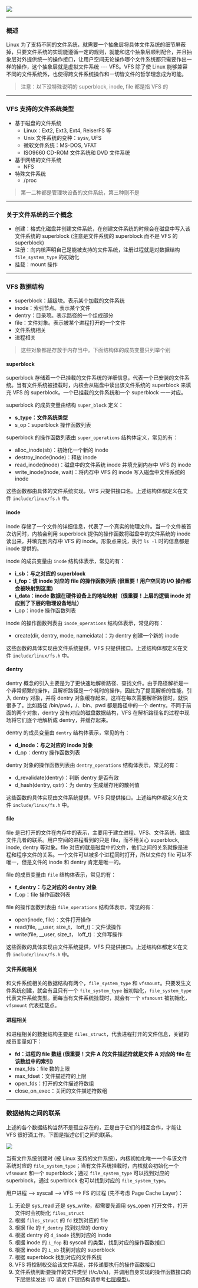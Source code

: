 ![](https://raw.githubusercontent.com/hsxhr-10/picture/master/VFS%20Layer.png)

---

### 概述

Linux 为了支持不同的文件系统，就需要一个抽象层将具体文件系统的细节屏蔽掉，只要文件系统的实现能遵循一定的规则，就能和这个抽象层顺利配合，并且抽象层对外提供统一的操作接口，让用户空间无论操作哪个文件系统都只需要作出一样的操作，这个抽象层就是虚拟文件系统 --- VFS。VFS 除了使 Linux 能够兼容不同的文件系统外，也使得跨文件系统操作和一切皆文件的哲学理念成为可能。

> 注意：以下没特殊说明的 superblock, inode, file 都是指 VFS 的

---

### VFS 支持的文件系统类型

- 基于磁盘的文件系统
  - Linux：Ext2, Ext3, Ext4, ReiserFS 等
  - Unix 文件系统的变种：sysv, UFS
  - 微软文件系统：MS-DOS, VFAT
  - ISO9660 CD-ROM 文件系统和 DVD 文件系统
- 基于网络的文件系统
  - NFS
- 特殊文件系统
  - /proc

> 第一二种都是管理块设备的文件系统，第三种则不是

---

### 关于文件系统的三个概念

- 创建：格式化磁盘并创建文件系统，在创建文件系统的时候会在磁盘中写入该文件系统的 superblock (注意是文件系统的 superblock 而不是 VFS 的 superblock)
- 注册：向内核声明自己是能被支持的文件系统，注册过程就是对数据结构 `file_system_type` 的初始化
- 挂载：mount 操作

---

### VFS 数据结构

- superblock：超级块。表示某个加载的文件系统
- inode：索引节点。表示某个文件
- dentry：目录项。表示路径的一个组成部分
- file：文件对象。表示被某个进程打开的一个文件
- 文件系统相关
- 进程相关

> 这些对象都是存放于内存当中。下面结构体的成员变量只列举个别

#### superblock

superblock 存储着一个已挂载的文件系统的详细信息，代表一个已安装的文件系统。当有文件系统被挂载时，内核会从磁盘中读出该文件系统的 superblock 来填充 VFS 的 superblock。一个已挂载的文件系统和一个 superblock 一一对应。

superblock 的成员变量由结构 `super_block` 定义：

- **s_type：文件系统类型**
- s_op：superblock 操作函数列表

superblock 的操作函数列表由 `super_operations` 结构体定义，常见的有：

- alloc_inode(sb)：初始化一个新的 inode
- destroy_inode(inode)：释放 inode
- read_inode(inode)：磁盘中的文件系统 inode 并填充到内存中 VFS 的 inode
- write_inode(inode, wait)：将内存中 VFS 的 inode 写入磁盘中文件系统的 inode

这些函数都由具体的文件系统实现，VFS 只提供接口名。上述结构体都定义在文件 `include/linux/fs.h` 中。

#### inode

inode 存储了一个文件的详细信息，代表了一个真实的物理文件。当一个文件被首次访问时，内核会利用 superblock 提供的操作函数将磁盘中的文件系统的 inode 读出来，并填充到内存中 VFS 的 inode。形象点来说，执行 `ls -l` 时的信息都是 inode 提供的。

inode 的成员变量由 `inode` 结构体表示，常见的有：

- **i_sb：与之对应的 superblock**
- **i_fop：该 inode 对应的 file 的操作函数列表 (很重要！用户空间的 I/O 操作都会被映射到这里)**
- **i_data：inode 数据在硬件设备上的地址映射（很重要！上层的逻辑 inode 对应到了下层的物理设备地址）**
- i_op：inode 操作函数列表

inode 的操作函数列表由 `inode_operations` 结构体表示，常见的有：

- create(dir, dentry, mode, nameidata)：为 dentry 创建一个新的 inode

这些函数的具体实现由文件系统提供，VFS 只提供接口。上述结构体都定义在文件 `include/linux/fs.h` 中。

#### dentry

dentry 概念的引入主要是为了更快速地解析路径、查找文件。由于路径解析是一个非常频繁的操作，且解析路径是一个耗时的操作，因此为了提高解析的性能，引入 dentry 对象，并将 dentry 对象缓存起来，这样在每次需要解析路径时，就快很多了。比如路径 /bin/pwd，/、bin、pwd 都是路径中的一个 dentry。不同于前面的两个对象，dentry 没有对应的磁盘数据结构，VFS 在解析路径名的过程中现场将它们逐个地解析成 dentry，并缓存起来。

dentry 的成员变量由 `dentry` 结构体表示，常见的有：

- **d_inode：与之对应的 inode 对象**
- d_op：dentry 操作函数列表

dentry 对象的操作函数列表由 `dentry_operations` 结构体表示，常见的有：

- d_revalidate(dentry)：判断 dentry 是否有效
- d_hash(dentry, qstr)：为 dentry 生成缓存用的散列值

这些函数的具体实现由文件系统提供，VFS 只提供接口。上述结构体都定义在文件 `include/linux/fs.h` 中。

#### file

file 是已打开的文件在内存中的表示，主要用于建立进程、VFS、文件系统、磁盘文件几者的联系。用户空间的进程看到的只是 file，而不用关心 superblock, inode, dentry 等对象。file 对应的就是磁盘中的文件，他们之间的关系就像是进程和程序文件的关系。一个文件可以被多个进程同时打开，所以文件的 file 可以不唯一，但是文件的 inode 和 dentry 肯定是唯一的。

file 的成员变量由 `file` 结构体表示，常见的有：

- **f_dentry：与之对应的 dentry 对象**
- f_op：file 操作函数列表

file 的操作函数列表由 `file_operations` 结构体表示，常见的有：

- open(inode, file)：文件打开操作
- read(file, __user, size_t， loff_t)：文件读操作
- write(file, __user, size_t， loff_t)：文件写操作

这些函数的具体实现由文件系统提供，VFS 只提供接口。上述结构体都定义在文件 `include/linux/fs.h` 中。

#### 文件系统相关

和文件系统相关的数据结构有两个，`file_system_type` 和 `vfsmount`。只要发生文件系统创建，就会有且只有一个 `file_system_type` 被初始化，`file_system_type` 代表文件系统类型。而每当有文件系统挂载时，就会有一个 `vfsmount` 被初始化，`vfsmount` 代表挂载点。

#### 进程相关

和进程相关的数据结构主要是 `files_struct`，代表进程打开的文件信息，关键的成员变量如下：

- **fd：进程的 file 数组 (很重要！文件 A  的文件描述符就是文件 A 对应的 file 在该数组中的索引)**
- max_fds：file 数的上限
- max_fdset：文件描述符的上限
- open_fds：打开的文件描述符数组
- close_on_exec：关闭的文件描述符数组

---

### 数据结构之间的联系

上述的各个数据结构当然不是孤立存在的，正是由于它们的相互合作，才能让 VFS 很好滴工作。下图是描述它们之间的联系。

![](https://raw.githubusercontent.com/hsxhr-10/picture/master/VFS%E6%95%B0%E6%8D%AE%E7%BB%93%E6%9E%84%E4%B9%8B%E9%97%B4%E7%9A%84%E8%81%94%E7%B3%BB.jpg)

当有文件系统创建时 (被 Linux 支持的文件系统)，内核初始化唯一一个与该文件系统对应的 `file_system_type`；当有文件系统挂载时，内核就会初始化一个 `vfsmount` 和一个 superblock；通过 `file_system_type` 可以找到对应的 superblock，通过 superblock 也可以找到对应的 `file_system_type`。

用户进程 --> syscall --> VFS --> FS 的过程 (先不考虑 Page Cache Layer)：

1. 无论是 sys_read 还是 sys_write，都需要先调用 sys_open 打开文件，打开文件时会初始化 `files_struct`
2. 根据 `files_struct` 的 `fd` 找到对应的 file
3. 根据 file 的 `f_dentry` 找到对应的 dentry
4. 根据 dentry 的 `d_inode` 找到对应的 inode
5. 根据 inode 的 `i_fop` 和 syscall 的类型，找到对应的操作函数接口
6. 根据 inode 的 `i_sb` 找到对应的 superblock
7. 根据 superblock 找到对应的文件系统
8. VFS 将控制权交给该文件系统，并传递要执行的操作函数接口
9. 文件系统判断要操作的文件类型 (f/c/b/s)，并调用自身实现的操作函数接口向下层继续发出 I/O 请求 (下层结构请参考[七层模型](https://raw.githubusercontent.com/hsxhr-10/picture/master/%E5%9D%97%E8%AE%BE%E5%A4%87%E5%88%86%E5%B1%82%E5%9B%BE2.jpg))。


